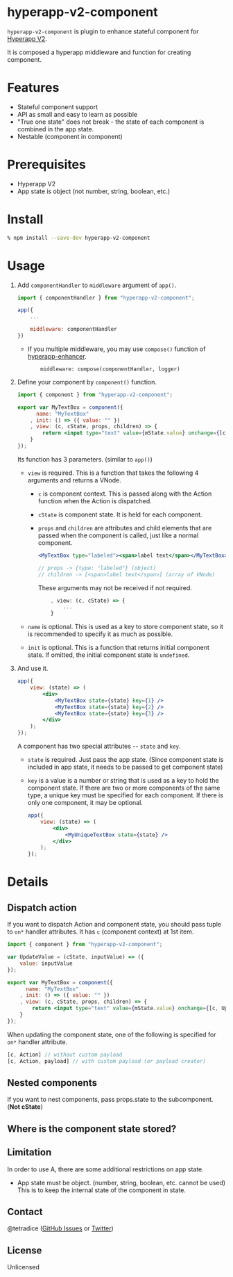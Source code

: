 # hyperapp-v2-component

`hyperapp-v2-component` is plugin to enhance stateful component for [Hyperapp V2](https://github.com/jorgebucaran/hyperapp).

It is composed a hyperapp middleware and function for creating component.


# Features

- Stateful component support
- API as small and easy to learn as possible
- "True one state" does not break - the state of each component is combined in the app state.
- Nestable (component in component)

# Prerequisites

- Hyperapp V2
- App state is object (not number, string, boolean, etc.)

# Install

```sh
% npm install --save-dev hyperapp-v2-component
```

# Usage

1. Add `componentHandler` to `middleware` argument of `app()`.

    ```jsx
    import { componentHandler } from "hyperapp-v2-component";

    app({
        ...

        middleware: componentHandler
    })
    ```

    - If you multiple middleware, you may use `compose()` function of [hyperapp-enhancer]().
    
        ```jsxtsx
            middleware: compose(componentHandler, logger)
        ```

2. Define your component by `component()` function.

    ```jsx
    import { component } from "hyperapp-v2-component";

    export var MyTextBox = component({
          name: "MyTextBox"
        , init: () => ({ value: "" })
        , view: (c, cState, props, children) => {
            return <input type="text" value={mState.value} onchange={[c, UpdateValue, (e) => e.target.value]} />
        }
    });
    ```

    Its function has 3 parameters. (similar to `app()`)

    - `view` is required.  This is a function that takes the following 4 arguments and returns a VNode.
        - `c` is component context. This is passed along with the Action function when the Action is dispatched.
        - `cState` is component state. It is held for each component.
        - `props` and `children` are attributes and child elements that are passed when the component is called, just like a normal component.

            ```jsx
            <MyTextBox type="labeled"><span>label text</span></MyTextBox>

            // props -> {type: "labeled"} (object)
            // children -> [<span>label text</span>] (array of VNode)
            ```

            These arguments may not be received if not required.

            ```jsx
                , view: (c, cState) => {
                    ...
                }
            ```


    - `name` is optional. This is used as a key to store component state, so it is recommended to specify it as much as possible.
    - `init` is optional. This is a function that returns initial component state. If omitted, the initial component state is `undefined`.

3. And use it.

    ```jsx
    app({
        view: (state) => (
            <div>
                <MyTextBox state={state} key={1} />
                <MyTextBox state={state} key={2} />
                <MyTextBox state={state} key={3} />
            </div>
        );
    });
    ```

    A component has two special attributes -- `state` and `key`.

    - `state` is required. Just pass the app state. (Since component state is included in app state, it needs to be passed to get component state)
    - `key` is a value is a number or string that is used as a key to hold the component state. If there are two or more components of the same type, a unique key must be specified for each component. If there is only one component, it may be optional.

        ```jsx
        app({
            view: (state) => (
                <div>
                    <MyUniqueTextBox state={state} />
                </div>
            );
        });
        ```

# Details

## Dispatch action

If you want to dispatch Action and component state, you should pass tuple to `on*` handler attributes. It has `c` (component context) at 1st item.

```jsx
import { component } from "hyperapp-v2-component";

var UpdateValue = (cState, inputValue) => ({
    value: inputValue
});

export var MyTextBox = component({
      name: "MyTextBox"
    , init: () => ({ value: "" })
    , view: (c, cState, props, children) => {
        return <input type="text" value={mState.value} onchange={[c, UpdateValue, (e) => e.target.value]} />
    }
});
```

When updating the component state, one of the following is specified for `on*` handler attribute.


```js
[c, Action] // without custom payload
[c, Action, payload] // with custom payload (or payload creator)
```

## Nested components

If you want to nest components, pass props.state to the subcomponent. (__Not cState__)

## Where is the component state stored?



## Limitation

In order to use A, there are some additional restrictions on app state.

- App state must be object. (number, string, boolean, etc. cannot be used) This is to keep the internal state of the component in state.


## Contact
@tetradice ([GitHub Issues](https://github.com/tetradice/hyperapp-v2-component/issues) or [Twitter](https://twitter.com/tetradice))


## License
Unlicensed